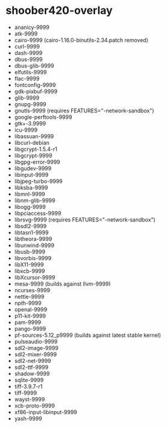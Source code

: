 # shoober420-overlay

* ananicy-9999
* atk-9999
* cairo-9999 (cairo-1.16.0-binutils-2.34.patch removed)
* curl-9999
* dash-9999
* dbus-9999
* dbus-glib-9999
* elfutils-9999
* flac-9999
* fontconfig-9999
* gdk-pixbuf-9999
* glib-9999
* gnupg-9999
* gnutls-9999 (requires FEATURES="-network-sandbox")
* google-perftools-9999
* gtk+-3.9999
* icu-9999
* libassuan-9999
* libcurl-debian
* libgcrypt-1.5.4-r1
* libgcrypt-9999
* libgpg-error-9999
* libgudev-9999
* libinput-9999
* libjpeg-turbo-9999
* libksba-9999
* libmnl-9999
* libnm-glib-9999
* libogg-9999
* libpciaccess-9999
* librsvg-9999 (requires FEATURES="-network-sandbox")
* libsdl2-9999
* libtasn1-9999
* libtheora-9999
* libunwind-9999
* libusb-9999
* libvorbis-9999
* libX11-9999
* libxcb-9999
* libXcursor-9999
* mesa-9999 (builds against llvm-9999)
* ncurses-9999
* nettle-9999
* npth-9999
* openal-9999
* p11-kit-9999
* pam-9999
* pango-9999
* pf-sources-5.12_p9999 (builds against latest stable kernel)
* pulseaudio-9999
* sdl2-image-9999
* sdl2-mixer-9999
* sdl2-net-9999
* sdl2-ttf-9999
* shadow-9999
* sqlite-9999
* tiff-3.9.7-r1
* tiff-9999
* wayst-9999
* xcb-proto-9999
* xf86-input-libinput-9999
* yash-9999
